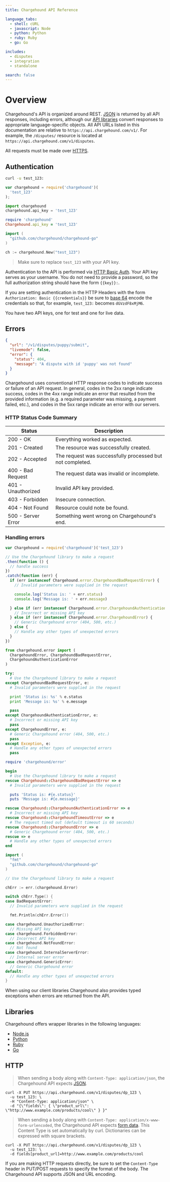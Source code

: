 ```yaml
---
title: Chargehound API Reference

language_tabs:
  - shell: cURL
  - javascript: Node
  - python: Python
  - ruby: Ruby
  - go: Go

includes:
  - disputes
  - integration
  - standalone

search: false
---
```


# Overview

Chargehound's API is organized around REST. [JSON](http://www.json.org/) is returned by all API responses, including errors, although our [API libraries](#libraries) convert responses to appropriate language-specific objects. All API URLs listed in this documentation are relative to `https://api.chargehound.com/v1/`. For example, the `/disputes/` resource is located at `https://api.chargehound.com/v1/disputes`.

All requests must be made over [HTTPS](https://en.wikipedia.org/wiki/HTTPS).

## Authentication

```sh
curl -u test_123:
```

```js
var chargehound = require('chargehound')(
  'test_123'
);
```

```python
import chargehound
chargehound.api_key = 'test_123'
```

```ruby
require 'chargehound'
Chargehound.api_key = 'test_123'
```

```go
import (
  "github.com/chargehound/chargehound-go"
)

ch := chargehound.New("test_123") 
```

> Make sure to replace `test_123` with your API key.

Authentication to the API is performed via [HTTP Basic Auth](https://en.wikipedia.org/wiki/Basic_access_authentication). Your API key serves as your username. You do not need to provide a password, so the full authorization string should have the form `{{key}}:`.

If you are setting authentication in the HTTP Headers with the form `Authorization: Basic {{credentials}}` be sure to [base 64](https://en.wikipedia.org/wiki/Base64) encode the credentials so that, for example, `test_123:` becomes `dGVzdF8xMjM6`.

You have two API keys, one for test and one for live data.

## Errors

```json
{
  "url": "/v1/disputes/puppy/submit",
  "livemode": false,
  "error": {
    "status": 404,
    "message": "A dispute with id 'puppy' was not found"
  }
}
```

Chargehound uses conventional HTTP response codes to indicate success or failure of an API request. In general, codes in the 2xx range indicate success, codes in the 4xx range indicate an error that resulted from the provided information (e.g. a required parameter was missing, a payment failed, etc.), and codes in the 5xx range indicate an error with our servers. 

### HTTP Status Code Summary

| Status | Description |
|--------|--------|
| 200 - OK | Everything worked as expected. |
| 201 - Created | The resource was successfully created. |
| 202 - Accepted | The request was successfully processed but not completed. |
| 400 - Bad Request | The request data was invalid or incomplete. |
| 401 - Unauthorized | Invalid API key provided. |
| 403 - Forbidden | Insecure connection. |
| 404 - Not Found | Resource could note be found. |
| 500 - Server Error | Something went wrong on Chargehound's end. |

### Handling errors

```js
var Chargehound = require('chargehound')('test_123')

// Use the Chargehound library to make a request
.then(function () {
  // handle success
})
.catch(function (err) {
  if (err instanceof Chargehound.error.ChargehoundBadRequestError) {
    // Invalid parameters were supplied in the request

    console.log('Status is: ' + err.status)
    console.log('Message is: ' + err.message)

  } else if (err instanceof Chargehound.error.ChargehoundAuthenticationError) {
    // Incorrect or missing API key
  } else if (err instanceof Chargehound.error.ChargehoundError) {
    // Generic Chargehound error (404, 500, etc.)
  } else {
    // Handle any other types of unexpected errors
  }
})
```

```python
from chargehound.error import (
  ChargehoundError, ChargehoundBadRequestError, 
  ChargehoundAuthenticationError
)

try:
  # Use the Chargehound library to make a request
except ChargehoundBadRequestError, e:
  # Invalid parameters were supplied in the request

  print 'Status is: %s' % e.status
  print 'Message is: %s' % e.message

  pass
except ChargehoundAuthenticationError, e:
  # Incorrect or missing API key
  pass
except ChargehoundError, e:
  # Generic Chargehound error (404, 500, etc.)
  pass
except Exception, e:
  # Handle any other types of unexpected errors
  pass
```

```ruby
require 'chargehound/error'

begin
  # Use the Chargehound library to make a request
rescue Chargehound::ChargehoundBadRequestError => e
  # Invalid parameters were supplied in the request

  puts 'Status is: #{e.status}'
  puts 'Message is: #{e.message}'

rescue Chargehound::ChargehoundAuthenticationError => e
  # Incorrect or missing API key
rescue Chargehound::ChargehoundTimeoutError => e
  # The request timed out (default timeout is 60 seconds)
rescue Chargehound::ChargehoundError => e
  # Generic Chargehound error (404, 500, etc.)
rescue => e
  # Handle any other types of unexpected errors
end
```

```go
import (
  "fmt"
  "github.com/chargehound/chargehound-go"
)

// Use the Chargehound library to make a request

chErr := err.(chargehound.Error)

switch chErr.Type() {
case BadRequestError:
  // Invalid parameters were supplied in the request

  fmt.Println(chErr.Error())

case chargehound.UnauthorizedError:
  // Missing API key
case chargehound.ForbiddenError:
  // Incorrect API key
case chargehound.NotFoundError:
  // Not found
case chargehound.InternalServerError:
  // Internal server error
case chargehound.GenericError:
  // Generic Chargehound error 
default:
  // Handle any other types of unexpected errors
}
```

When using our client libraries Chargehound also provides typed exceptions when errors are returned from the API.


## Libraries

Chargehound offers wrapper libraries in the following languages:

- [Node.js](https://github.com/chargehound/chargehound-node)
- [Python](https://github.com/chargehound/chargehound-python)
- [Ruby](https://github.com/chargehound/chargehound-ruby)
- [Go](https://github.com/chargehound/chargehound-go)

## HTTP

> When sending a body along with `Content-Type: application/json`, the Chargehound API expects [JSON](http://www.json.org/).

```
curl -X PUT https://api.chargehound.com/v1/disputes/dp_123 \
  -u test_123: \
  -H "Content-Type: application/json" \
  -d "{\"fields\": { \"product_url\":  \"http://www.example.com/products/cool\" } }"
```

> When sending a body along with `Content-Type: application/x-www-form-urlencoded`, the Chargehound API expects [form data](https://en.wikipedia.org/wiki/Percent-encoding#The_application.2Fx-www-form-urlencoded_type). This Content Type is set automatically by curl. Dictionaries can be expressed with square brackets.

```
curl -X PUT https://api.chargehound.com/v1/disputes/dp_123 \
  -u test_123: \
  -d fields[product_url]=http://www.example.com/products/cool
```

If you are making HTTP requests directly, be sure to set the `Content-Type` header in PUT/POST requests to specify the format of the body. The Chargehound API supports JSON and URL encoding. 
